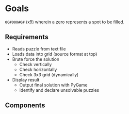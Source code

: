 # Goals

```00#000#0#``` (x9) wherein a zero represents a spot to be filled.

## Requirements

- Reads puzzle from text file
- Loads data into grid (source format at top)
- Brute force the solution
  - Check vertically
  - Check horizontally
  - Check 3x3 grid (dynamically)
- Display result
  - Output final solution with PyGame
  - Identify and declare unsolvable puzzles

## Components
